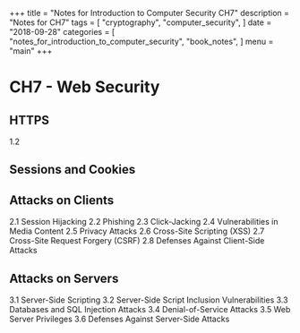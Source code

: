 +++
title = "Notes for Introduction to Computer Security CH7"
description = "Notes for <Introduction to Computer Security> CH7"
tags = [
    "cryptography",
    "computer_security",
]
date = "2018-09-28"
categories = [
    "notes_for_introduction_to_computer_security",
    "book_notes",
]
menu = "main"
+++

# CH7 - Web Security
<!--more-->
## HTTPS
1.2

## Sessions and Cookies

## Attacks on Clients
2.1 Session Hijacking
2.2 Phishing
2.3 Click-Jacking
2.4 Vulnerabilities in Media Content
2.5 Privacy Attacks
2.6 Cross-Site Scripting (XSS)
2.7 Cross-Site Request Forgery (CSRF)
2.8 Defenses Against Client-Side Attacks

## Attacks on Servers
3.1 Server-Side Scripting
3.2 Server-Side Script Inclusion Vulnerabilities
3.3 Databases and SQL Injection Attacks
3.4 Denial-of-Service Attacks
3.5 Web Server Privileges
3.6 Defenses Against Server-Side Attacks
